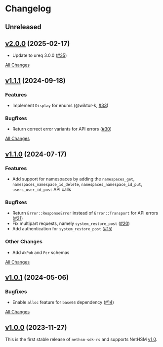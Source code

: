 # Changelog

## Unreleased

## [v2.0.0](https://github.com/Nitrokey/nethsm-sdk-rs/releases/tag/v2.0.0) (2025-02-17)

- Update to  ureq 3.0.0 ([#35][])

[#35]: https://github.com/Nitrokey/nethsm-sdk-rs/pull/35

[All Changes](https://github.com/Nitrokey/nethsm-sdk-rs/compare/v1.1.1...HEAD)

## [v1.1.1](https://github.com/Nitrokey/nethsm-sdk-rs/releases/tag/v1.1.1) (2024-09-18)

### Features

- Implement `Display` for enums (@wiktor-k, [#33](https://github.com/Nitrokey/nethsm-sdk-rs/pull/33))

### Bugfixes

- Return correct error variants for API errors ([#30](https://github.com/Nitrokey/nethsm-sdk-rs/issues/30))

[All Changes](https://github.com/Nitrokey/nethsm-sdk-rs/compare/v1.1.0...v1.1.1)

## [v1.1.0](https://github.com/Nitrokey/nethsm-sdk-rs/releases/tag/v1.1.0) (2024-07-17)

### Features

- Add support for namespaces by adding the `namespaces_get`, `namespaces_namespace_id_delete`, `namespaces_namespace_id_put`, `users_user_id_post` API calls

### Bugfixes

- Return `Error::ResponseError` instead of `Error::Transport` for API errors ([#21](https://github.com/Nitrokey/nethsm-sdk-rs/issues/21))
- Fix multipart requests, namely `system_restore_post` ([#20](https://github.com/Nitrokey/nethsm-sdk-rs/issues/20))
- Add authentication for `system_restore_post` ([#15](https://github.com/Nitrokey/nethsm-sdk-rs/issues/15))

### Other Changes

- Add `AkPub` and `Pcr` schemas

[All Changes](https://github.com/Nitrokey/nethsm-sdk-rs/compare/v1.0.1...v1.1.0)

## [v1.0.1](https://github.com/Nitrokey/nethsm-sdk-rs/releases/tag/v1.0.1) (2024-05-06)

### Bugfixes

- Enable `alloc` feature for `base64` dependency ([#14](https://github.com/Nitrokey/nethsm-sdk-rs/issues/14))

[All Changes](https://github.com/Nitrokey/nethsm-sdk-rs/compare/v1.0.0...v1.0.1)

## [v1.0.0](https://github.com/Nitrokey/nethsm-sdk-rs/releases/tag/v1.0.0) (2023-11-27)

This is the first stable release of `nethsm-sdk-rs` and supports NetHSM [v1.0][nethsm-v1.0].

[nethsm-v1.0]: https://github.com/Nitrokey/nethsm/releases/tag/v1.0
